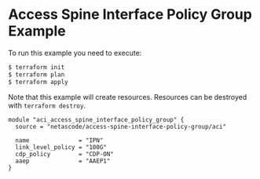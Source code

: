 <!-- BEGIN_TF_DOCS -->
# Access Spine Interface Policy Group Example

To run this example you need to execute:

```bash
$ terraform init
$ terraform plan
$ terraform apply
```

Note that this example will create resources. Resources can be destroyed with `terraform destroy`.

```hcl
module "aci_access_spine_interface_policy_group" {
  source = "netascode/access-spine-interface-policy-group/aci"

  name              = "IPN"
  link_level_policy = "100G"
  cdp_policy        = "CDP-ON"
  aaep              = "AAEP1"
}

```
<!-- END_TF_DOCS -->
